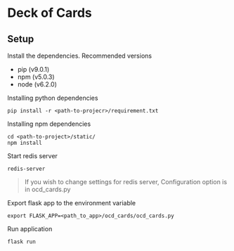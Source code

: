 # Deck of Cards

## Setup

Install the dependencies.
Recommended versions
* pip (v9.0.1)
* npm (v5.0.3)
* node (v6.2.0)


Installing python dependencies
```
pip install -r <path-to-projecr>/requirement.txt
```

Installing npm dependencies

```
cd <path-to-project>/static/
npm install
```

Start redis server
```
redis-server
```
> If you wish to change settings for redis server, Configuration option is in ocd_cards.py


Export flask app to the environment variable

```
export FLASK_APP=<path_to_app>/ocd_cards/ocd_cards.py 
```

Run application
```
flask run
```